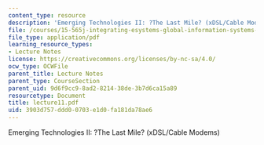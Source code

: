 ```yaml
---
content_type: resource
description: 'Emerging Technologies II: ?The Last Mile? (xDSL/Cable Modems)'
file: /courses/15-565j-integrating-esystems-global-information-systems-spring-2002/3903d757ddd00703e1d0fa181da78ae6_lecture11.pdf
file_type: application/pdf
learning_resource_types:
- Lecture Notes
license: https://creativecommons.org/licenses/by-nc-sa/4.0/
ocw_type: OCWFile
parent_title: Lecture Notes
parent_type: CourseSection
parent_uid: 9d6f9cc9-8ad2-8214-38de-3b7d6ca15a89
resourcetype: Document
title: lecture11.pdf
uid: 3903d757-ddd0-0703-e1d0-fa181da78ae6
---
```

Emerging Technologies II: ?The Last Mile? (xDSL/Cable Modems)